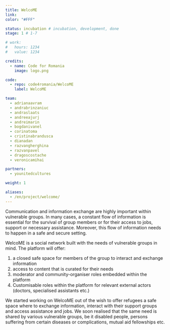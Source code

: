 ```yaml
---
title: WelcoME
link: 
color: "#FFF"

status: incubation # incubation, development, done
stage: 1 # 1-7

# work:
#   hours: 1234
#   value: 1234

credits:
  - name: Code for Romania
    image: logo.png

code:
  - repo: code4romania/WelcoME
    label: WelcoME

team:
  - adrianaavram
  - andrabrinzaniuc
  - andraslaats
  - andreeajurj
  - andreimarin
  - bogdanivanel
  - corinatoma
  - cristinabrandusca
  - dianadan
  - razvangherghina
  - razvanpavel
  - dragoscostache
  - veronicamihai

partners:
  - younitedcultures

weight: 1

aliases:
  - /en/project/welcome/
---
```

Communication and information exchange are highly important within vulnerable groups. In many cases, a constant flow of information is essential for the survival of group members or for their access to jobs, support or necessary assistance. Moreover, this flow of information needs to happen in a safe and secure setting.

WelcoME is a social network built with the needs of vulnerable groups in mind. The platform will offer:

1. a closed safe space for members of the group to interact and exchange information
2. access to content that is curated for their needs
3. moderator and community-organiser roles embedded within the platform
4. Customisable roles within the platform for relevant external actors (doctors, specialised assistants etc.)

We started working on WelcoME out of the wish to offer refugees a safe space where to exchange information, interact with their support groups and access assistance and jobs. We soon realised that the same need is shared by various vulnerable groups, be it disabled people, persons suffering from certain diseases or complications, mutual aid fellowships etc.
